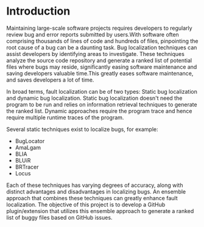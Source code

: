 # Introduction

Maintaining large-scale software projects requires developers to regularly review bug and error reports submitted by users.With software often comprising thousands of lines of code and hundreds of files, pinpointing the root cause of a bug can be a daunting task. Bug localization techniques can assist developers by identifying areas to investigate. These techniques analyze the source code repository and generate a ranked list of potential files where bugs may reside, significantly easing software maintenance and saving developers valuable time.This greatly eases software maintenance, and saves developers a lot of time. 

In broad terms, fault localization can be of two types: Static bug localization and dynamic bug localization. Static bug localization doesn't need the program to be run and relies on information retrieval techniques to generate the ranked list. Dynamic approaches require the program trace and hence require multiple runtime traces of the program. 

Several static techniques exist to localize bugs, for example:

- BugLocator
- AmaLgam
- BLIA
- BLUiR
- BRTracer
- Locus

Each of these techniques has varying degrees of accuracy, along with distinct advantages and disadvantages in localizing bugs. An ensemble approach that combines these techniques can greatly enhance fault localization. The objective of this project is to develop a GitHub plugin/extension that utilizes this ensemble approach to generate a ranked list of buggy files based on GitHub issues.

